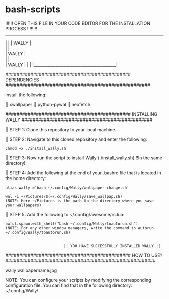 # bash-scripts
!!!!!! OPEN THIS FILE IN YOUR CODE EDITOR FOR THE INSTALLATION PROCESS !!!!!!!!

 _________________________________________
|                                         |
|   WALLY                                 |  
|                                         |       
|                 WALLY                   |              
|                                         |          
|                                WALLY    |
|                                         | 
|_________________________________________|


############################################# DEPENDENCIES ####################################################

install the following:

|| xwallpaper 
|| python-pywal 
|| neofetch


############################################# INSTALLING WALLY  ###############################################

|| STEP 1: Clone this repository to your local machine.  

|| STEP 2: Navigate to this cloned repository and enter the following:

    chmod +x ./install_wally.sh

|| STEP 3: Now run the script to install Wally (./install_wally.sh)    !!In the same directory!!

|| STEP 4: Add the following at the end of your .bashrc file that is located in the home directory: 

    alias wally ='bash ~/.config/Wally/wallpaper-change.sh' 
    
    wal -i ~/Pictures/$(~/.config/Wally/save_wallpap.sh)    
    (NOTE: Here ~/Pictures is the path to the directory where you save your wallpapers)

|| STEP 5: Add the following to ~/.config/awesome/rc.lua:

    awful.spawn.with_shell("bash ~/.config/Wally/toautorun.sh")
    (NOTE: For any other window managers, write the command to autorun  ~/.config/Wally/toautorun.sh)


                              || YOU HAVE SUCCESSFULLY INSTALLED WALLY ||


############################################# HOW TO USE? ######################################################

wally wallpapername.jpg

NOTE: You can configure your scripts by modifying the corresponding configuration file. You can find that in the following directory:  ~/.config/Wally/
   




